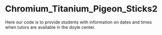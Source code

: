 # Chromium_Titanium_Pigeon_Sticks2
Here our code is to provide students with information on dates and times when tutors are available in the doyle center.
